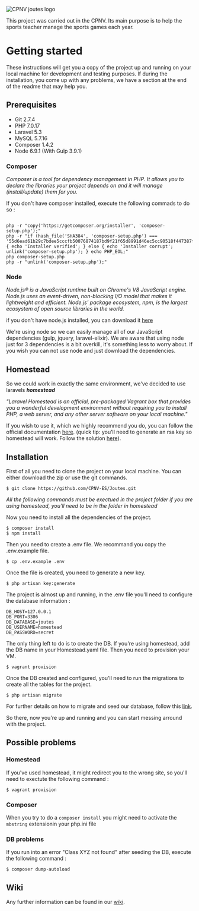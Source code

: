 
![CPNV joutes logo](https://github.com/CPNV-ES/Joutes/blob/master/wiki/logo-black.png)

This project was carried out in the CPNV. Its main purpose is to help the sports teacher manage the sports games each year.

# Getting started
These instructions will get you a copy of the project up and running on your local machine for development and testing purposes.
If during the installation, you come up with any problems, we have a section at the end of the readme that may help you.

## Prerequisites

* Git 2.7.4
* PHP 7.0.17
* Laravel 5.3
* MySQL 5.7.16
* Composer 1.4.2
* Node 6.9.1 (With Gulp 3.9.1)

### Composer

_Composer is a tool for dependency management in PHP. It allows you to declare the libraries your project depends on and it will manage (install/update) them for you._

If you don't have composer installed, execute the following commads to do so :  

```

php -r "copy('https://getcomposer.org/installer', 'composer-setup.php');"
php -r "if (hash_file('SHA384', 'composer-setup.php') === '55d6ead61b29c7bdee5cccfb50076874187bd9f21f65d8991d46ec5cc90518f447387fb9f76ebae1fbbacf329e583e30') { echo 'Installer verified'; } else { echo 'Installer corrupt'; unlink('composer-setup.php'); } echo PHP_EOL;"
php composer-setup.php
php -r "unlink('composer-setup.php');"

```

### Node

_Node.js® is a JavaScript runtime built on Chrome's V8 JavaScript engine. Node.js uses an event-driven, non-blocking I/O model that makes it lightweight and efficient. Node.js' package ecosystem, npm, is the largest ecosystem of open source libraries in the world._

if you don't have node.js installed, you can download it [here](https://nodejs.org/en/download/)

We're using node so we can easily manage all of our JavaScript dependencies (gulp, jquery, laravel-elixir). We are aware that using node just for 3 dependencies is a bit overkill, it's something less to worry about. If you wish you can not use node and just download the dependencies.

## Homestead
So we could work in exactly the same environment, we've decided to use laravels **_homestead_**

_"Laravel Homestead is an official, pre-packaged Vagrant box that provides you a wonderful development environment without requiring you to install PHP, a web server, and any other server software on your local machine."_

If you wish to use it, which we highly recommend you do, you can follow the official documentation [here](https://laravel.com/docs/5.3/homestead). (quick tip: you'll need to generate an rsa key so homestead will work. Follow the solution [here](https://laravel.io/forum/06-04-2014-problem-launching-vagrant-on-homestead)).

## Installation

First of all you need to clone the project on your local machine. You can either download the zip or use the git commands.

```
$ git clone https://github.com/CPNV-ES/Joutes.git
```

_All the following commands must be exectued in the project folder if you are using homestead, you'll need to be in the folder in homestead_

Now you need to install all the dependencies of the project.

```
$ composer install
$ npm install
```

Then you need to create a .env file. We recommand you copy the .env.example file.

```
$ cp .env.example .env
```

Once the file is created, you need to generate a new key.

```
$ php artisan key:generate
```

The project is almost up and running, in the .env file you'll need to configure the database information :

```
DB_HOST=127.0.0.1
DB_PORT=3306
DB_DATABASE=joutes
DB_USERNAME=homestead
DB_PASSWORD=secret
```

The only thing left to do is to create the DB. If you're using homestead, add the DB name in your Homestead.yaml file. Then you need to provision your VM.

```
$ vagrant provision
```

Once the DB created and configured, you'll need to run the migrations to create all the tables for the project.

```
$ php artisan migrate
```

For further details on how to migrate and seed our database, follow this [link](https://github.com/CPNV-ES/Joutes/wiki/Migrations-and-Seeds).

So there, now you're up and running and you can start messing arround with the project.

## Possible problems
### Homestead
If you've used homestead, it might redirect you to the wrong site, so you'll need to exectute the following command :

```
$ vagrant provision
```

### Composer
When you try to do a `composer install` you might need to activate the `mbstring` extensionin your php.ini file

### DB problems
If you run into an error "Class XYZ not found" after seeding the DB, execute the following command :

```
$ composer dump-autoload
```

## Wiki

Any further information can be found in our [wiki](https://github.com/CPNV-ES/Joutes/wiki).
